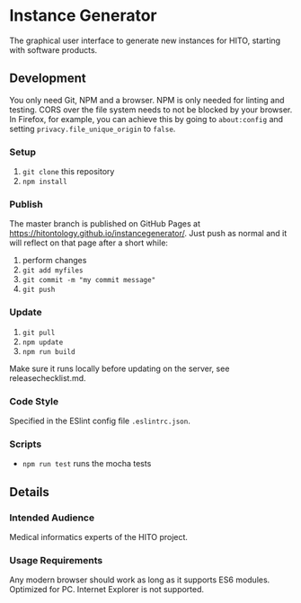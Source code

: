 # Instance Generator

The graphical user interface to generate new instances for HITO, starting with software products.

## Development
You only need Git, NPM and a browser. NPM is only needed for linting and testing. CORS over the file system needs to not be blocked by your browser. In Firefox, for example, you can achieve this by going to `about:config` and setting `privacy.file_unique_origin` to `false`.

### Setup
1. `git clone` this repository
2. `npm install`

### Publish
The master branch is published on GitHub Pages at <https://hitontology.github.io/instancegenerator/>.
Just push as normal and it will reflect on that page after a short while:

1. perform changes
2. `git add myfiles`
3. `git commit -m "my commit message"`
4. `git push`

### Update

1. `git pull`
2. `npm update`
3. `npm run build`

Make sure it runs locally before updating on the server, see releasechecklist.md.

### Code Style
Specified in the ESlint config file `.eslintrc.json`.

### Scripts
* `npm run test` runs the mocha tests

## Details
### Intended Audience
Medical informatics experts of the HITO project.

### Usage Requirements
Any modern browser should work as long as it supports ES6 modules. Optimized for PC. Internet Explorer is not supported.
